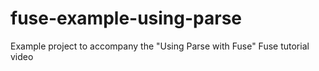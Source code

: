 # fuse-example-using-parse
Example project to accompany the "Using Parse with Fuse" Fuse tutorial video
